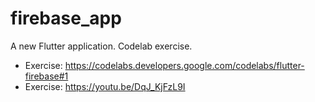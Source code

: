 # firebase_app

A new Flutter application. Codelab exercise.

- Exercise: https://codelabs.developers.google.com/codelabs/flutter-firebase#1
- Exercise: https://youtu.be/DqJ_KjFzL9I
